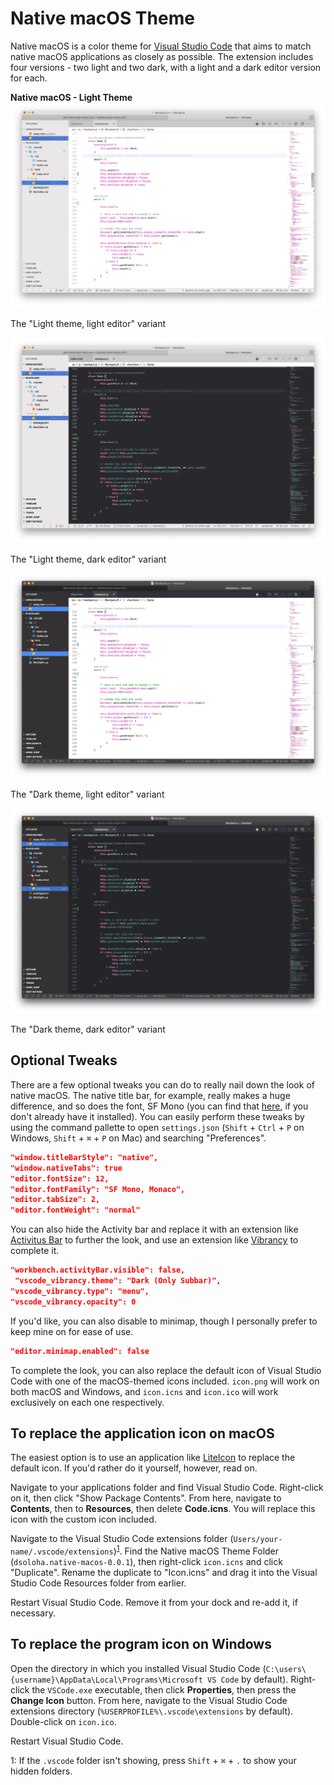 # Native macOS Theme

Native macOS is a color theme for [Visual Studio Code](https://code.visualstudio.com) that aims to match native macOS applications as closely as possible. The extension includes four versions - two light and two dark, with a light and a dark editor version for each.

**Native macOS - Light Theme**
![Light theme, light editor](/images/light-theme-light-editor.png "Light theme, light editor")
<figcaption>The "Light theme, light editor" variant</figcaption>

![Light theme, dark editor](/images/light-theme-dark-editor.png "Light theme, dark editor")
<figcaption>The "Light theme, dark editor" variant</figcaption>

![Dark theme, light editor](/images/dark-theme-light-editor.png "Dark theme, light editor")
<figcaption>The "Dark theme, light editor" variant</figcaption>

![Dark theme, dark editor](/images/dark-theme-dark-editor.png "Dark theme, dark editor")
<figcaption>The "Dark theme, dark editor" variant</figcaption>

## Optional Tweaks

There are a few optional tweaks you can do to really nail down the look of native macOS. The native title bar, for example, really makes a huge difference, and so does the font, SF Mono (you can find that [here](https://developer.apple.com/fonts/), if you don't already have it installed). You can easily perform these tweaks by using the command pallette to open `settings.json` (`Shift` + `Ctrl` + `P` on Windows, `Shift` + `⌘` + `P` on Mac) and searching "Preferences".

```json
"window.titleBarStyle": "native",
"window.nativeTabs": true
"editor.fontSize": 12,
"editor.fontFamily": "SF Mono, Monaco",
"editor.tabSize": 2,
"editor.fontWeight": "normal"
```

You can also hide the Activity bar and replace it with an extension like [Activitus Bar](https://marketplace.visualstudio.com/items?itemName=Gruntfuggly.activitusbar) to further the look, and use an extension like [Vibrancy](https://marketplace.visualstudio.com/items?itemName=eyhn.vscode-vibrancy) to complete it.

```json
"workbench.activityBar.visible": false,
 "vscode_vibrancy.theme": "Dark (Only Subbar)",
"vscode_vibrancy.type": "menu",
"vscode_vibrancy.opacity": 0
```

If you'd like, you can also disable to minimap, though I personally prefer to keep mine on for ease of use.

```json
"editor.minimap.enabled": false
```

To complete the look, you can also replace the default icon of Visual Studio Code with one of the macOS-themed icons included. `icon.png` will work on both macOS and Windows, and `icon.icns` and `icon.ico` will work exclusively on each one respectively.

## To replace the application icon on macOS

The easiest option is to use an application like [LiteIcon](https://freemacsoft.net/liteicon/) to replace the default icon. If you'd rather do it yourself, however, read on.

Navigate to your applications folder and find Visual Studio Code. Right-click on it, then click "Show Package Contents". From here, navigate to **Contents**, then to **Resources**, then delete **Code.icns**. You will replace this icon with the custom icon included.

Navigate to the Visual Studio Code extensions folder (`Users/your-name/.vscode/extensions`)<sup>[1](#hidden-folders)</sup>. Find the Native macOS Theme Folder (`dsoloha.native-macos-0.0.1`), then right-click `icon.icns` and click "Duplicate". Rename the duplicate to "Icon.icns" and drag it into the Visual Studio Code Resources folder from earlier.

Restart Visual Studio Code. Remove it from your dock and re-add it, if necessary.

## To replace the program icon on Windows

Open the directory in which you installed Visual Studio Code (`C:\users\{username}\AppData\Local\Programs\Microsoft VS Code` by default). Right-click the `VSCode.exe` executable, then click **Properties**, then press the **Change Icon** button. From here, navigate to the Visual Studio Code extensions directory (`%USERPROFILE%\.vscode\extensions` by default). Double-click on `icon.ico`.

Restart Visual Studio Code.

<a name="hidden-folders">1</a>: If the `.vscode` folder isn't showing, press `Shift` + `⌘` + `.` to show your hidden folders.
